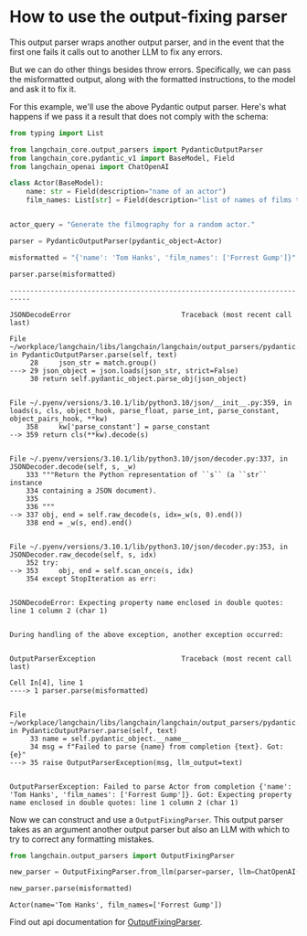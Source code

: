 # How to use the output-fixing parser

This output parser wraps another output parser, and in the event that the first one fails it calls out to another LLM to fix any errors.

But we can do other things besides throw errors. Specifically, we can pass the misformatted output, along with the formatted instructions, to the model and ask it to fix it.

For this example, we'll use the above Pydantic output parser. Here's what happens if we pass it a result that does not comply with the schema:


```python
from typing import List

from langchain_core.output_parsers import PydanticOutputParser
from langchain_core.pydantic_v1 import BaseModel, Field
from langchain_openai import ChatOpenAI
```


```python
class Actor(BaseModel):
    name: str = Field(description="name of an actor")
    film_names: List[str] = Field(description="list of names of films they starred in")


actor_query = "Generate the filmography for a random actor."

parser = PydanticOutputParser(pydantic_object=Actor)
```


```python
misformatted = "{'name': 'Tom Hanks', 'film_names': ['Forrest Gump']}"
```


```python
parser.parse(misformatted)
```


    ---------------------------------------------------------------------------

    JSONDecodeError                           Traceback (most recent call last)

    File ~/workplace/langchain/libs/langchain/langchain/output_parsers/pydantic.py:29, in PydanticOutputParser.parse(self, text)
         28     json_str = match.group()
    ---> 29 json_object = json.loads(json_str, strict=False)
         30 return self.pydantic_object.parse_obj(json_object)


    File ~/.pyenv/versions/3.10.1/lib/python3.10/json/__init__.py:359, in loads(s, cls, object_hook, parse_float, parse_int, parse_constant, object_pairs_hook, **kw)
        358     kw['parse_constant'] = parse_constant
    --> 359 return cls(**kw).decode(s)


    File ~/.pyenv/versions/3.10.1/lib/python3.10/json/decoder.py:337, in JSONDecoder.decode(self, s, _w)
        333 """Return the Python representation of ``s`` (a ``str`` instance
        334 containing a JSON document).
        335 
        336 """
    --> 337 obj, end = self.raw_decode(s, idx=_w(s, 0).end())
        338 end = _w(s, end).end()


    File ~/.pyenv/versions/3.10.1/lib/python3.10/json/decoder.py:353, in JSONDecoder.raw_decode(self, s, idx)
        352 try:
    --> 353     obj, end = self.scan_once(s, idx)
        354 except StopIteration as err:


    JSONDecodeError: Expecting property name enclosed in double quotes: line 1 column 2 (char 1)

    
    During handling of the above exception, another exception occurred:


    OutputParserException                     Traceback (most recent call last)

    Cell In[4], line 1
    ----> 1 parser.parse(misformatted)


    File ~/workplace/langchain/libs/langchain/langchain/output_parsers/pydantic.py:35, in PydanticOutputParser.parse(self, text)
         33 name = self.pydantic_object.__name__
         34 msg = f"Failed to parse {name} from completion {text}. Got: {e}"
    ---> 35 raise OutputParserException(msg, llm_output=text)


    OutputParserException: Failed to parse Actor from completion {'name': 'Tom Hanks', 'film_names': ['Forrest Gump']}. Got: Expecting property name enclosed in double quotes: line 1 column 2 (char 1)


Now we can construct and use a `OutputFixingParser`. This output parser takes as an argument another output parser but also an LLM with which to try to correct any formatting mistakes.


```python
from langchain.output_parsers import OutputFixingParser

new_parser = OutputFixingParser.from_llm(parser=parser, llm=ChatOpenAI())
```


```python
new_parser.parse(misformatted)
```




    Actor(name='Tom Hanks', film_names=['Forrest Gump'])



Find out api documentation for [OutputFixingParser](https://api.python.langchain.com/en/latest/output_parsers/langchain.output_parsers.fix.OutputFixingParser.html#langchain.output_parsers.fix.OutputFixingParser).


```python

```
